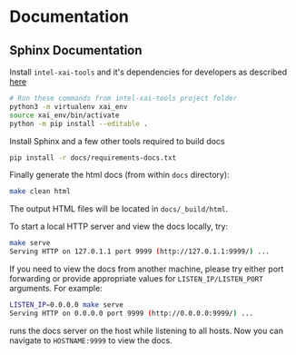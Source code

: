 # Documentation

## Sphinx Documentation

Install `intel-xai-tools` and it's dependencies for developers as described [here](/README.md##build-and-install)
```bash
# Run these commands from intel-xai-tools project folder
python3 -m virtualenv xai_env
source xai_env/bin/activate
python -m pip install --editable .
```

Install Sphinx and a few other tools required to build docs
```bash
pip install -r docs/requirements-docs.txt
```

Finally generate the html docs (from within `docs` directory):
```bash
make clean html
```

The output HTML files will be located in `docs/_build/html`.

To start a local HTTP server and view the docs locally, try:
```bash
make serve
Serving HTTP on 127.0.1.1 port 9999 (http://127.0.1.1:9999/) ...
```

If you need to view the docs from another machine, please try either port forwarding or
provide appropriate values for `LISTEN_IP/LISTEN_PORT` arguments.
For example:
```bash
LISTEN_IP=0.0.0.0 make serve
Serving HTTP on 0.0.0.0 port 9999 (http://0.0.0.0:9999/) ...
```

runs the docs server on the host while listening to all hosts.
Now you can navigate to `HOSTNAME:9999` to view the docs.